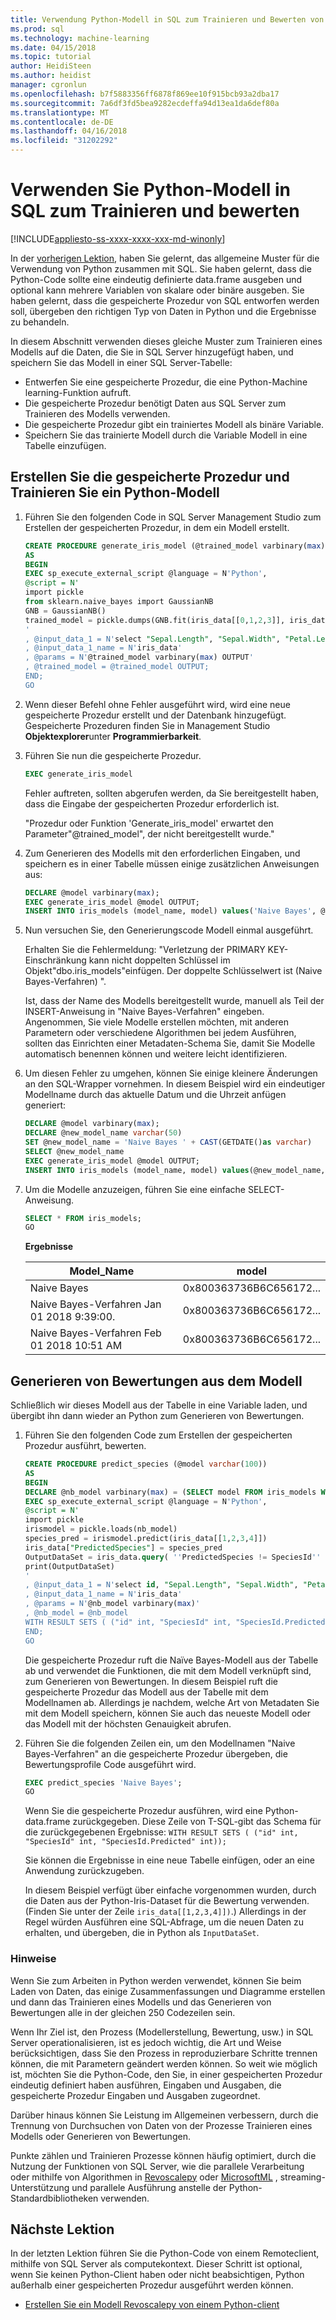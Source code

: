 ```yaml
---
title: Verwendung Python-Modell in SQL zum Trainieren und Bewerten von | Microsoft Docs
ms.prod: sql
ms.technology: machine-learning
ms.date: 04/15/2018
ms.topic: tutorial
author: HeidiSteen
ms.author: heidist
manager: cgronlun
ms.openlocfilehash: b7f5883356ff6878f869ee10f915bcb93a2dba17
ms.sourcegitcommit: 7a6df3fd5bea9282ecdeffa94d13ea1da6def80a
ms.translationtype: MT
ms.contentlocale: de-DE
ms.lasthandoff: 04/16/2018
ms.locfileid: "31202292"
---
```

# <a name="use-python-model-in-sql-for-training-and-scoring"></a>Verwenden Sie Python-Modell in SQL zum Trainieren und bewerten
[!INCLUDE[appliesto-ss-xxxx-xxxx-xxx-md-winonly](../../includes/appliesto-ss-xxxx-xxxx-xxx-md-winonly.md)]

In der [vorherigen Lektion](wrap-python-in-tsql-stored-procedure.md), haben Sie gelernt, das allgemeine Muster für die Verwendung von Python zusammen mit SQL. Sie haben gelernt, dass die Python-Code sollte eine eindeutig definierte data.frame ausgeben und optional kann mehrere Variablen von skalare oder binäre ausgeben. Sie haben gelernt, dass die gespeicherte Prozedur von SQL entworfen werden soll, übergeben den richtigen Typ von Daten in Python und die Ergebnisse zu behandeln.

In diesem Abschnitt verwenden dieses gleiche Muster zum Trainieren eines Modells auf die Daten, die Sie in SQL Server hinzugefügt haben, und speichern Sie das Modell in einer SQL Server-Tabelle:

+ Entwerfen Sie eine gespeicherte Prozedur, die eine Python-Machine learning-Funktion aufruft.
+ Die gespeicherte Prozedur benötigt Daten aus SQL Server zum Trainieren des Modells verwenden.
+ Die gespeicherte Prozedur gibt ein trainiertes Modell als binäre Variable. 
+ Speichern Sie das trainierte Modell durch die Variable Modell in eine Tabelle einzufügen. 

## <a name="create-the-stored-procedure-and-train-a-python-model"></a>Erstellen Sie die gespeicherte Prozedur und Trainieren Sie ein Python-Modell

1. Führen Sie den folgenden Code in SQL Server Management Studio zum Erstellen der gespeicherten Prozedur, in dem ein Modell erstellt.

    ```sql
    CREATE PROCEDURE generate_iris_model (@trained_model varbinary(max) OUTPUT)
    AS
    BEGIN
    EXEC sp_execute_external_script @language = N'Python',
    @script = N'
    import pickle
    from sklearn.naive_bayes import GaussianNB
    GNB = GaussianNB()
    trained_model = pickle.dumps(GNB.fit(iris_data[[0,1,2,3]], iris_data[[4]]))
    '
    , @input_data_1 = N'select "Sepal.Length", "Sepal.Width", "Petal.Length", "Petal.Width", "SpeciesId" from iris_data'
    , @input_data_1_name = N'iris_data'
    , @params = N'@trained_model varbinary(max) OUTPUT'
    , @trained_model = @trained_model OUTPUT;
    END;
    GO
    ```

2. Wenn dieser Befehl ohne Fehler ausgeführt wird, wird eine neue gespeicherte Prozedur erstellt und der Datenbank hinzugefügt. Gespeicherte Prozeduren finden Sie in Management Studio **Objektexplorer**unter **Programmierbarkeit**.

3. Führen Sie nun die gespeicherte Prozedur.

    ```sql
    EXEC generate_iris_model
    ```

    Fehler auftreten, sollten abgerufen werden, da Sie bereitgestellt haben, dass die Eingabe der gespeicherten Prozedur erforderlich ist.

    "Prozedur oder Funktion 'Generate_iris_model' erwartet den Parameter"@trained_model", der nicht bereitgestellt wurde."

4. Zum Generieren des Modells mit den erforderlichen Eingaben, und speichern es in einer Tabelle müssen einige zusätzlichen Anweisungen aus:

    ```sql
    DECLARE @model varbinary(max);
    EXEC generate_iris_model @model OUTPUT;
    INSERT INTO iris_models (model_name, model) values('Naive Bayes', @model);
    ```

5. Nun versuchen Sie, den Generierungscode Modell einmal ausgeführt. 

    Erhalten Sie die Fehlermeldung: "Verletzung der PRIMARY KEY-Einschränkung kann nicht doppelten Schlüssel im Objekt"dbo.iris_models"einfügen. Der doppelte Schlüsselwert ist (Naive Bayes-Verfahren) ".

    Ist, dass der Name des Modells bereitgestellt wurde, manuell als Teil der INSERT-Anweisung in "Naive Bayes-Verfahren" eingeben. Angenommen, Sie viele Modelle erstellen möchten, mit anderen Parametern oder verschiedene Algorithmen bei jedem Ausführen, sollten das Einrichten einer Metadaten-Schema Sie, damit Sie Modelle automatisch benennen können und weitere leicht identifizieren.

6. Um diesen Fehler zu umgehen, können Sie einige kleinere Änderungen an den SQL-Wrapper vornehmen. In diesem Beispiel wird ein eindeutiger Modellname durch das aktuelle Datum und die Uhrzeit anfügen generiert:

    ```sql
    DECLARE @model varbinary(max);
    DECLARE @new_model_name varchar(50)
    SET @new_model_name = 'Naive Bayes ' + CAST(GETDATE()as varchar)
    SELECT @new_model_name 
    EXEC generate_iris_model @model OUTPUT;
    INSERT INTO iris_models (model_name, model) values(@new_model_name, @model);
    ```

7. Um die Modelle anzuzeigen, führen Sie eine einfache SELECT-Anweisung.

    ```sql
    SELECT * FROM iris_models;
    GO
    ```

    **Ergebnisse**

    |Model_Name | model |
    |------|------|
    | Naive Bayes | 0x800363736B6C656172... |
    | Naive Bayes-Verfahren Jan 01 2018 9:39:00. | 0x800363736B6C656172... |
    | Naive Bayes-Verfahren Feb 01 2018 10:51 AM | 0x800363736B6C656172... |

## <a name="generate-scores-from-the-model"></a>Generieren von Bewertungen aus dem Modell

Schließlich wir dieses Modell aus der Tabelle in eine Variable laden, und übergibt ihn dann wieder an Python zum Generieren von Bewertungen.

1. Führen Sie den folgenden Code zum Erstellen der gespeicherten Prozedur ausführt, bewerten. 

    ```sql
    CREATE PROCEDURE predict_species (@model varchar(100))
    AS
    BEGIN
    DECLARE @nb_model varbinary(max) = (SELECT model FROM iris_models WHERE model_name = @model);
    EXEC sp_execute_external_script @language = N'Python', 
    @script = N'
    import pickle
    irismodel = pickle.loads(nb_model)
    species_pred = irismodel.predict(iris_data[[1,2,3,4]])
    iris_data["PredictedSpecies"] = species_pred
    OutputDataSet = iris_data.query( ''PredictedSpecies != SpeciesId'' )[[0, 5, 6]]
    print(OutputDataSet)
    '
    , @input_data_1 = N'select id, "Sepal.Length", "Sepal.Width", "Petal.Length", "Petal.Width", "SpeciesId" from iris_data'
    , @input_data_1_name = N'iris_data'
    , @params = N'@nb_model varbinary(max)'
    , @nb_model = @nb_model
    WITH RESULT SETS ( ("id" int, "SpeciesId" int, "SpeciesId.Predicted" int));
    END;
    GO
    ```

    Die gespeicherte Prozedur ruft die Naïve Bayes-Modell aus der Tabelle ab und verwendet die Funktionen, die mit dem Modell verknüpft sind, zum Generieren von Bewertungen. In diesem Beispiel ruft die gespeicherte Prozedur das Modell aus der Tabelle mit dem Modellnamen ab. Allerdings je nachdem, welche Art von Metadaten Sie mit dem Modell speichern, können Sie auch das neueste Modell oder das Modell mit der höchsten Genauigkeit abrufen.

2. Führen Sie die folgenden Zeilen ein, um den Modellnamen "Naive Bayes-Verfahren" an die gespeicherte Prozedur übergeben, die Bewertungsprofile Code ausgeführt wird. 

    ```sql
    EXEC predict_species 'Naive Bayes';
    GO
    ```

    Wenn Sie die gespeicherte Prozedur ausführen, wird eine Python-data.frame zurückgegeben. Diese Zeile von T-SQL-gibt das Schema für die zurückgegebenen Ergebnisse: `WITH RESULT SETS ( ("id" int, "SpeciesId" int, "SpeciesId.Predicted" int));`

    Sie können die Ergebnisse in eine neue Tabelle einfügen, oder an eine Anwendung zurückzugeben.

    In diesem Beispiel verfügt über einfache vorgenommen wurden, durch die Daten aus der Python-Iris-Dataset für die Bewertung verwenden. (Finden Sie unter der Zeile `iris_data[[1,2,3,4]])`.) Allerdings in der Regel würden Ausführen eine SQL-Abfrage, um die neuen Daten zu erhalten, und übergeben, die in Python als `InputDataSet`. 

### <a name="remarks"></a>Hinweise

Wenn Sie zum Arbeiten in Python werden verwendet, können Sie beim Laden von Daten, das einige Zusammenfassungen und Diagramme erstellen und dann das Trainieren eines Modells und das Generieren von Bewertungen alle in der gleichen 250 Codezeilen sein.

Wenn Ihr Ziel ist, den Prozess (Modellerstellung, Bewertung, usw.) in SQL Server operationalisieren, ist es jedoch wichtig, die Art und Weise berücksichtigen, dass Sie den Prozess in reproduzierbare Schritte trennen können, die mit Parametern geändert werden können. So weit wie möglich ist, möchten Sie die Python-Code, den Sie, in einer gespeicherten Prozedur eindeutig definiert haben ausführen, Eingaben und Ausgaben, die gespeicherte Prozedur Eingaben und Ausgaben zugeordnet.

Darüber hinaus können Sie Leistung im Allgemeinen verbessern, durch die Trennung von Durchsuchen von Daten von der Prozesse Trainieren eines Modells oder Generieren von Bewertungen. 

Punkte zählen und Trainieren Prozesse können häufig optimiert, durch die Nutzung der Funktionen von SQL Server, wie die parallele Verarbeitung oder mithilfe von Algorithmen in [Revoscalepy](../python/what-is-revoscalepy.md) oder [MicrosoftML](https://docs.microsoft.com/machine-learning-server/python-reference/microsoftml/microsoftml-package) , streaming-Unterstützung und parallele Ausführung anstelle der Python-Standardbibliotheken verwenden. 

## <a name="next-lesson"></a>Nächste Lektion

In der letzten Lektion führen Sie die Python-Code von einem Remoteclient, mithilfe von SQL Server als computekontext. Dieser Schritt ist optional, wenn Sie keinen Python-Client haben oder nicht beabsichtigen, Python außerhalb einer gespeicherten Prozedur ausgeführt werden können.

+ [Erstellen Sie ein Modell Revoscalepy von einem Python-client](use-python-revoscalepy-to-create-model.md)
